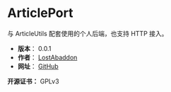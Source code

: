 # ArticlePort

与 ArticleUtils 配套使用的个人后端，也支持 HTTP 接入。

- **版本**： 0.0.1
- **作者**： [LostAbaddon](mailto:lostabaddon@gmail.com)
- **网址**： [GitHub](https://github.com/LostAbaddon/ArticlePort)

**开源证书：** GPLv3


